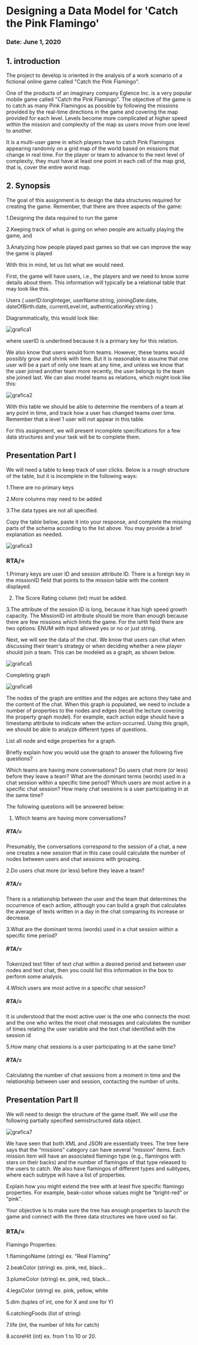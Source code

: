 # Designing a Data Model for 'Catch the Pink Flamingo'
### Date: June 1, 2020 

## 1. introduction

The project to develop is oriented in the analysis of a work scenario of a fictional online game called "Catch the Pink Flamingo".

One of the products of an imaginary company Eglence Inc. is a very popular mobile game called "Catch the Pink Flamingo". The objective of the game is to catch as many Pink Flamingos as possible by following the missions provided by the real-time directions in the game and covering the map provided for each level. Levels become more complicated at higher speed within the mission and complexity of the map as users move from one level to another.

It is a multi-user game in which players have to catch Pink Flamingos appearing randomly on a grid map of the world based on missions that change in real time. For the player or team to advance to the next level of complexity, they must have at least one point in each cell of the map grid, that is, cover the entire world map.

## 2. Synopsis

The goal of this assignment is to design the data structures required for creating the game. Remember, that there are three aspects of the game:

1.Designing the data required to run the game

2.Keeping track of what is going on when people are actually playing the game, and

3.Analyzing how people played past games so that we can improve the way the game is played

With this in mind, let us list what we would need.

First, the game will have users, i.e., the players and we need to know some details about them. This information will typically be a relational table that may look like this.

Users ( userID:longInteger, userName:string, joiningDate:date, dateOfBirth:date, currentLevel:int, authenticationKey:string )

Diagrammatically, this would look like:

![grafica1](grafica1.png)

where userID is underlined because it is a primary key for this relation.

We also know that users would form teams. However, these teams would possibly grow and shrink with time. But it is reasonable to assume that one user will be a part of only one team at any time, and unless we know that the user joined another team more recently, the user belongs to the team she joined last. We can also model teams as relations, which might look like this:

![grafica2](grafica2.png)

With this table we should be able to determine the members of a team at any point in time, and track how a user has changed teams over time. Remember that a level 1 user will not appear in this table.

For this assignment, we will present incomplete specifications for a few data structures and your task will be to complete them.

## Presentation Part I

We will need a table to keep track of user clicks. Below is a rough structure of the table, but it is incomplete in the following ways:

1.There are no primary keys

2.More columns may need to be added

3.The data types are not all specified.

Copy the table below, paste it into your response, and complete the missing parts of the schema according to the list above. You may provide a brief explanation as needed.

![grafica3](grafica3.png)


### RTA/=

1.Primary keys are user ID and session attribute ID. There is a foreign key in the missionID field that points to the mission table with the content displayed.

2. The Score Rating column (int) must be added.

3.The attribute of the session ID is long, because it has high speed growth capacity. The MissionID int attribute should be more than enough because there are few missions which limits the game. For the isHit field there are two options: ENUM with input allowed yes or no or just string.




Next, we will see the data of the chat. We know that users can chat when discussing their team's strategy or when deciding whether a new player should join a team. This can be modeled as a graph, as shown below.



![grafica5](grafica5.png)


Completing graph



![grafica6](grafica6.png)


The nodes of the graph are entities and the edges are actions they take and the content of the chat. When this graph is populated, we need to include a number of properties to the nodes and edges (recall the lecture covering the property graph model). For example, each action edge should have a timestamp attribute to indicate when the action occurred. Using this graph, we should be able to analyze different types of questions.

List all node and edge properties for a graph.

Briefly explain how you would use the graph to answer the following five questions?

Which teams are having more conversations?
Do users chat more (or less) before they leave a team?
What are the dominant terms (words) used in a chat session within a specific time period?
Which users are most active in a specific chat session?
How many chat sessions is a user participating in at the same time?


The following questions will be answered below:

1. Which teams are having more conversations?
##### RTA/=
Presumably, the conversations correspond to the session of a chat, a new one creates a new session that in this case could calculate the number of nodes between users and chat sessions with grouping.


2.Do users chat more (or less) before they leave a team?
##### RTA/=
There is a relationship between the user and the team that determines the occurrence of each action, although you can build a graph that calculates the average of texts written in a day in the chat comparing its increase or decrease.


3.What are the dominant terms (words) used in a chat session within a specific time period?
##### RTA/=
Tokenized text filter of text chat within a desired period and between user nodes and text chat, then you could list this information in the box to perform some analysis.


4.Which users are most active in a specific chat session?
##### RTA/=
It is understood that the most active user is the one who connects the most and the one who writes the most chat messages and calculates the number of times relating the user variable and the text chat identified with the session id


5.How many chat sessions is a user participating in at the same time?
##### RTA/=
Calculating the number of chat sessions from a moment in time and the relationship between user and session, contacting the number of units.

## Presentation Part II

We will need to design the structure of the game itself. We will use the following partially specified semistructured data object.

![grafica7](grafica7.png)

We have seen that both XML and JSON are essentially trees. The tree here says that the “missions” category can have several “mission” items. Each mission item will have an associated flamingo type (e.g., flamingos with stars on their backs) and the number of flamingos of that type released to the users to catch. We also have flamingos of different types and subtypes, where each subtype will have a list of properties.

Explain how you might extend the tree with at least five specific flamingo properties. For example, beak-color whose values might be “bright-red” or “pink”.

Your objective is to make sure the tree has enough properties to launch the game and connect with the three data structures we have used so far.

### RTA/=

Flamingo Properties:

1.flamingoName (string) ex. "Real Flaming"

2.beakColor (string) ex. pink, red, black...

3.plumeColor (string) ex. pink, red, black...

4.legsColor (string) ex. pink, yellow, white

5.dim (tuples of int, one for X and one for Y)

6.catchingFoods (list of string)

7.life (int, the number of hits for catch)

8.scoreHit (int) ex. from 1 to 10 or 20.